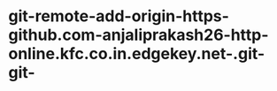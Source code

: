 # git-remote-add-origin-https-github.com-anjaliprakash26-http-online.kfc.co.in.edgekey.net-.git-git-